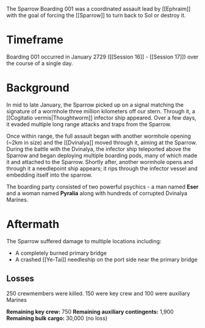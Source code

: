 The Sparrow Boarding 001 was a coordinated assault lead by [[Ephraim]] with the goal of forcing the [[Sparrow]] to turn back to Sol or destroy it.

# Timeframe
Boarding 001 occurred in January 2729 ([[Session 16]] - [[Session 17]]) over the course of a single day.

# Background
In mid to late January, the Sparrow picked up on a signal matching the signature of a wormhole three million kilometers off our stern. Through it, a [[Cogitatio vermis|Thoughtworm]] infector ship appeared. Over a few days, it evaded multiple long range attacks and traps from the Sparrow. 

Once within range, the full assault began with another wormhole opening (~2km in size) and the [[Dvinalya]] moved through it, aiming at the Sparrow. During the battle with the Dvinalya, the infector ship teleported above the Sparrow and began deploying multiple boarding pods, many of which made it and attached to the Sparrow. Shortly after, another wormhole opens and through it a needlepoint ship appears; it rips through the infector vessel and embedding itself into the sparrow.

The boarding party consisted of two powerful psychics - a man named **Eser** and a woman named **Pyralia** along with hundreds of corrupted Dvinalya Marines.

# Aftermath
The Sparrow suffered damage to multiple locations including:
- A completely burned primary bridge
- A crashed [[Ye-Tai]] needleship on the port side near the primary bridge

## Losses
250 crewmembers were killed. 150 were key crew and 100 were auxiliary Marines

**Remaining key crew:** 750
**Remaining auxiliary contingents:** 1,900
**Remaining bulk cargo:** 30,000 (no loss)
